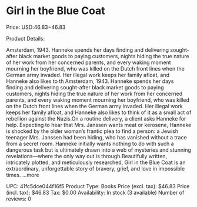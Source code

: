 # Girl in the Blue Coat

Price: USD:$46.83-$46.83

Product Details:

Amsterdam, 1943. Hanneke spends her days finding and delivering sought-after black market goods to paying customers, nights hiding the true nature of her work from her concerned parents, and every waking moment mourning her boyfriend, who was killed on the Dutch front lines when the German army invaded. Her illegal work keeps her family afloat, and Hanneke also likes to th Amsterdam, 1943. Hanneke spends her days finding and delivering sought-after black market goods to paying customers, nights hiding the true nature of her work from her concerned parents, and every waking moment mourning her boyfriend, who was killed on the Dutch front lines when the German army invaded. Her illegal work keeps her family afloat, and Hanneke also likes to think of it as a small act of rebellion against the Nazis.On a routine delivery, a client asks Hanneke for help. Expecting to hear that Mrs. Janssen wants meat or kerosene, Hanneke is shocked by the older woman’s frantic plea to find a person: a Jewish teenager Mrs. Janssen had been hiding, who has vanished without a trace from a secret room. Hanneke initially wants nothing to do with such a dangerous task but is ultimately drawn into a web of mysteries and stunning revelations—where the only way out is through.Beautifully written, intricately plotted, and meticulously researched, Girl in the Blue Coat is an extraordinary, unforgettable story of bravery, grief, and love in impossible times. ...more

UPC: 41fc5dce044f16f5
Product Type: Books
Price (excl. tax): $46.83
Price (incl. tax): $46.83
Tax: $0.00
Availability: In stock (3 available)
Number of reviews: 0